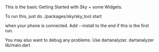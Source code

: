 This is the basic Getting Started with Sky + some Widgets.

To run this, just do 
./packages/sky/sky_tool start

when your phone is connected.
Add --install to the end if this is the first run.

You may also want to debug any problems. Use dartanalyzer.
dartanalyzer lib/main.dart
